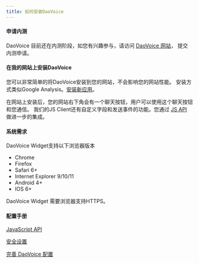 ```yaml
---
title: 如何安装DaoVoice
---
```


#### 申请内测

DaoVoice 目前还在内测阶段，如您有兴趣参与，请访问 [DaoVoice 网站](http://www.daovoice.com)， 提交内测申请。

#### 在我的网站上安装DaoVoice

您可以非常简单的将DaoVoice安装到您的网站，不会影响您的网站性能。 安装方式类似Google Analysis。[安装新应用](http://dashboard.daovoice.io/#/get-started)。

在网站上安装后，您的网站右下角会有一个聊天按钮，用户可以使用这个聊天按钮和您通信。
我们的JS Client还有自定义字段和发送事件的功能。您通过 [JS API](/daovoice-configuring/javascript-api) 做进一步的集成。


#### 系统需求

DaoVoice Widget支持以下浏览器版本

* Chrome 
* Firefox
* Safari 6+
* Internet Explorer 9/10/11
* Android 4+
* IOS 6+

DaoVoice Widget 需要浏览器支持HTTPS。

#### 配置手册

[JavaScript API](/daovoice-configuring/javascript-api)

[安全设置](/daovoice-configuring/secure-mode)

[完善 DaoVoice 配置](/daovoice-configuring/do-more-in-daovoice)
